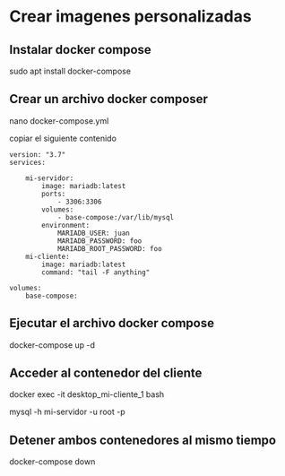 # Crear imagenes personalizadas

## Instalar docker compose

sudo apt  install docker-compose


## Crear un archivo docker composer

nano docker-compose.yml


copiar el siguiente contenido

    version: "3.7"
    services:

        mi-servidor:
            image: mariadb:latest
            ports:
                - 3306:3306
            volumes:
                - base-compose:/var/lib/mysql
            environment:
                MARIADB_USER: juan
                MARIADB_PASSWORD: foo
                MARIADB_ROOT_PASSWORD: foo
        mi-cliente:
            image: mariadb:latest
            command: "tail -F anything"

    volumes:
        base-compose:

## Ejecutar el archivo docker compose

docker-compose up -d

## Acceder al contenedor del cliente

docker exec -it desktop_mi-cliente_1 bash

mysql -h mi-servidor -u root -p

## Detener ambos contenedores al mismo tiempo

docker-compose down